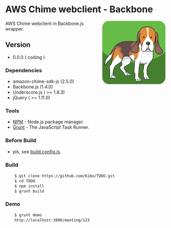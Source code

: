 # AWS Chime webclient - Backbone
<img align="right" src="https://raw.githubusercontent.com/Kibo/Pimp/master/public/img/pimp_logo_200.png">

AWS Chime webclient in Backbone.js wrapper.

## Version
- 0.0.0 ( coding )

### Dependencies
- amazon-chime-sdk-js (2.5.0)
- Backbone.js (1.4.0)
- Underscore.js ( >= 1.8.3)
- jQuery ( >= 1.11.0)

### Tools
- [NPM](https://npmjs.org) - Node.js package manager.
- [Grunt](http://gruntjs.com/) - The JavaScript Task Runner.

### Before Build
- pls, see [build.config.js](#).

### Build
```
	$ git clone https://github.com/Kibo/TODO.git
	$ cd TODO
	$ npm install 
	$ grunt build
```
### Demo
```
    $ grunt demo
	http://localhost:3000/meeting/123
```

